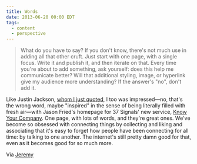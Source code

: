 ```yaml
---
title: Words
date: 2013-06-20 00:00 EDT
tags:
  - content
  - perspective
---
```


> What do you have to say? If you don't know, there's not much use in adding all that other cruft. Just start with one page, with a single focus. Write it and publish it, and then iterate on that. Every time you're about to add something, ask yourself: does this help me communicate better? Will that additional styling, image, or hyperlink give my audience more understanding? If the answer's "no", don't add it.

Like Justin Jackson, [whom I just quoted](http://justinjackson.ca/words.html), I too was impressed—no, that's the wrong word, maybe "inspired" in the sense of being literally filled with fresh air—with Jason Fried's homepage for 37 Signals' new service, [Know Your Company][1]. One page, with lots of words, and they're great ones. We've become so obsessed with connecting things by collecting and liking and associating that it's easy to forget how people have been connecting for all time: by talking to one another. The internet's still pretty damn good for that, even as it becomes good for so much more.

Via [Jeremy][2]

 [1]: https://knowyourcompany.com/
 [2]: http://adactio.com/links/6303/
